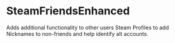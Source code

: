 # SteamFriendsEnhanced
Adds additional functionality to other users Steam Profiles to add Nicknames to non-friends and help identify alt accounts.
